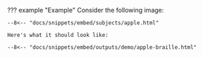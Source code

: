 ??? example "Example"
    Consider the following image:

    --8<-- "docs/snippets/embed/subjects/apple.html"

    Here's what it should look like:

    --8<-- "docs/snippets/embed/outputs/demo/apple-braille.html"
